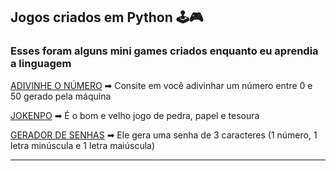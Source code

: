 ## Jogos criados em Python 🕹🎮
### Esses foram alguns mini games criados enquanto eu aprendia a linguagem

[ADIVINHE O NÚMERO](https://github.com/edvaaaan/python-mini-games/blob/main/guessnumber.py) ➡ Consite em você adivinhar um número entre 0 e 50 gerado pela máquina

[JOKENPO](https://github.com/edvaaaan/python-mini-games/blob/main/jokenpo.py) ➡ É o bom e velho jogo de pedra, papel e tesoura

[GERADOR DE SENHAS](https://github.com/edvaaaan/python-mini-games/blob/main/password.py) ➡ Ele gera uma senha de 3 caracteres (1 número, 1 letra minúscula e 1 letra maiúscula)

---
